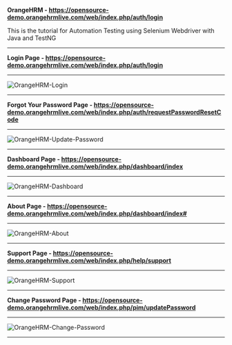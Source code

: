 **OrangeHRM - https://opensource-demo.orangehrmlive.com/web/index.php/auth/login**

This is the tutorial for Automation Testing using Selenium Webdriver with Java and TestNG 

------------------------------------------------------------------------------------------

**Login Page - https://opensource-demo.orangehrmlive.com/web/index.php/auth/login**

-------------------------------------------------------------------------------------------

![OrangeHRM-Login](https://github.com/Bhuvana3191/Selenium-For-Beginners-OrangeHRM/assets/65289858/2a647018-be7e-4e67-ad60-b97bd56dfdf3)

------------------------------------------------------------------------------------------------------------------------------------------

**Forgot Your Password Page - https://opensource-demo.orangehrmlive.com/web/index.php/auth/requestPasswordResetCode**

-------------------------------------------------------------------------------------------------------------------------------------------

![OrangeHRM-Update-Password](https://github.com/Bhuvana3191/Selenium-For-Beginners-OrangeHRM/assets/65289858/8270c722-1061-4fc7-930a-5b8a959b3c65)

-----------------------------------------------------------------------------------------------------------------------------------------------------

**Dashboard Page - https://opensource-demo.orangehrmlive.com/web/index.php/dashboard/index**

--------------------------------------------------------------------------------------------------------------------------------------------------------------

![OrangeHRM-Dashboard](https://github.com/Bhuvana3191/Selenium-For-Beginners-OrangeHRM/assets/65289858/94e0efbd-e7dc-4e54-bf0f-9ccc17c77e64)

-----------------------------------------------------------------------------------------------------------------------------------------------------------------

**About Page - https://opensource-demo.orangehrmlive.com/web/index.php/dashboard/index#**

------------------------------------------------------------------------------------------------------------------------------------------------------------------

![OrangeHRM-About](https://github.com/Bhuvana3191/Selenium-For-Beginners-OrangeHRM/assets/65289858/77eb33dd-5c43-40b7-a173-66a5af6c6257)

-------------------------------------------------------------------------------------------------------------------------------------------------------------------

**Support Page - https://opensource-demo.orangehrmlive.com/web/index.php/help/support**

--------------------------------------------------------------------------------------------------------------------------------------------------------------------

![OrangeHRM-Support](https://github.com/Bhuvana3191/Selenium-For-Beginners-OrangeHRM/assets/65289858/420c338a-7727-4954-96ea-83b315dade22)

--------------------------------------------------------------------------------------------------------------------------------------------------------------------

**Change Password Page - https://opensource-demo.orangehrmlive.com/web/index.php/pim/updatePassword**

--------------------------------------------------------------------------------------------------------------------------------------------------------------------

![OrangeHRM-Change-Password](https://github.com/Bhuvana3191/Selenium-For-Beginners-OrangeHRM/assets/65289858/fab8634f-44b8-47a6-8d53-5022e1c41061)

--------------------------------------------------------------------------------------------------------------------------------------------------------------------
